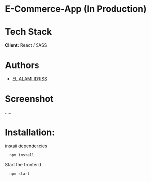 # E-Commerce-App (In Production)

# Tech Stack

**Client:** React / SASS

# Authors

- [EL ALAMI IDRISS](https://github.com/elalamiDeveloper)

# Screenshot

.....

# Installation:

Install dependencies

```bash
  npm install
```

Start the frontend

```bash
  npm start
```
